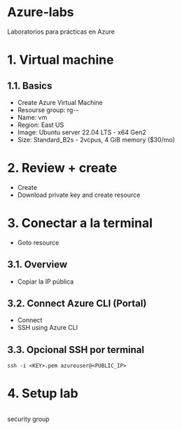 # Azure-labs <!-- omit in toc -->
Laboratorios para prácticas en Azure

# 1. Virtual machine
## 1.1. Basics
- Create Azure Virtual Machine
- Resourse group: rg-<CURSO>-<ESTUDIANTE>
- Name: vm<CURSO><ESTUDIANTE>
- Region: East US
- Image: Ubuntu server 22.04 LTS - x64 Gen2
- Size: Standard_B2s - 2vcpus, 4 GiB memory ($30/mo)

# 2. Review + create
- Create
- Download private key and create resource


# 3. Conectar a la terminal
- Goto resource
## 3.1. Overview
- Copiar la IP pública

## 3.2. Connect Azure CLI (Portal)
- Connect
- SSH using Azure CLI

## 3.3. Opcional SSH por terminal
```
ssh -i <KEY>.pem azureuser@<PUBLIC_IP>
```

# 4. Setup lab
```

```







security group
